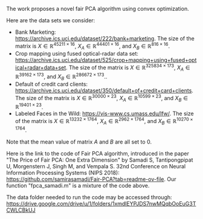 The work proposes a novel fair PCA algorithm using convex optimization.


Here are the data sets we consider: <br>
- Bank Marketing: https://archive.ics.uci.edu/dataset/222/bank+marketing. The size of the matrix is $X \in \mathbb{R}^{45211 \times 16}$, $X_{A} \in \mathbb{R}^{44401 \times 16}$, and $X_{B} \in \mathbb{R}^{816 \times 16}$. <br>
- Crop mapping using fused optical-radar data set: https://archive.ics.uci.edu/dataset/525/crop+mapping+using+fused+optical+radar+data+set. The size of the matrix is $X \in \mathbb{R}^{325834 \times 173}$, $X_{A} \in \mathbb{R}^{39162 \times 173}$, and $X_{B} \in \mathbb{R}^{286672 \times 173}$..<be>
- Default of credit card clients: https://archive.ics.uci.edu/dataset/350/default+of+credit+card+clients. The size of the matrix is $X \in \mathbb{R}^{30000 \times 23}$, $X_{A} \in \mathbb{R}^{10599 \times 23}$, and $X_{B} \in \mathbb{R}^{19401 \times 23}$. <br>
- Labeled Faces in the Wild: https://vis-www.cs.umass.edu/lfw/. The size of the matrix is $X \in \mathbb{R}^{13232 \times 1764}$, $X_{A} \in \mathbb{R}^{2962 \times 1764}$, and $X_{B} \in \mathbb{R}^{10270 \times 1764}$. <be>

Note that the mean value of matrix $A$ and $B$ are all set to $0$. <br>

Here is the link to the code of Fair PCA algorithm, introduced in the paper "The Price of Fair PCA: One Extra Dimension" by Samadi S, Tantipongpipat U, Morgenstern J, Singh M, and Vempala S. 32nd Conference on Neural Information Processing Systems (NIPS 2018): https://github.com/samirasamadi/Fair-PCA?tab=readme-ov-file. Our function "fpca_samadi.m" is a mixture of the code above.


The data folder needed to run the code may be accessed through: https://drive.google.com/drive/u/1/folders/1xmdlEYPJDS7nwMQqbOoEuG3TCWLCBkUJ
